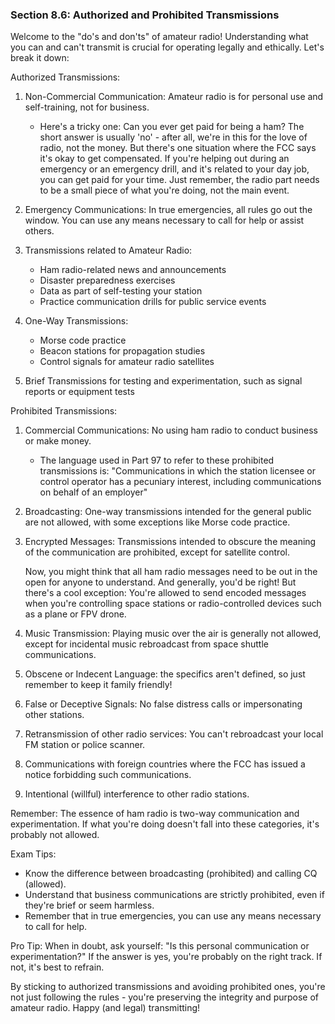 
### Section 8.6: Authorized and Prohibited Transmissions

Welcome to the "do's and don'ts" of amateur radio! Understanding what you can and can't transmit is crucial for operating legally and ethically. Let's break it down:

Authorized Transmissions:

1. Non-Commercial Communication: Amateur radio is for personal use and self-training, not for business.

   * Here's a tricky one: Can you ever get paid for being a ham? The short answer is usually 'no' - after all, we're in this for the love of radio, not the money. But there's one situation where the FCC says it's okay to get compensated. If you're helping out during an emergency or an emergency drill, and it's related to your day job, you can get paid for your time. Just remember, the radio part needs to be a small piece of what you're doing, not the main event.

2. Emergency Communications: In true emergencies, all rules go out the window. You can use any means necessary to call for help or assist others.

3. Transmissions related to Amateur Radio:
   - Ham radio-related news and announcements
   - Disaster preparedness exercises
   - Data as part of self-testing your station
   - Practice communication drills for public service events

4. One-Way Transmissions: 
   - Morse code practice
   - Beacon stations for propagation studies
   - Control signals for amateur radio satellites

5. Brief Transmissions for testing and experimentation, such as signal reports or equipment tests

Prohibited Transmissions:

1. Commercial Communications: No using ham radio to conduct business or make money.
   * The language used in Part 97 to refer to these prohibited transmissions is: "Communications in which the station licensee or control operator has a pecuniary interest, including communications on behalf of an employer"

2. Broadcasting: One-way transmissions intended for the general public are not allowed, with some exceptions like Morse code practice.

3. Encrypted Messages: Transmissions intended to obscure the meaning of the communication are prohibited, except for satellite control.

   Now, you might think that all ham radio messages need to be out in the open for anyone to understand. And generally, you'd be right! But there's a cool exception: You're allowed to send encoded messages when you're controlling space stations or radio-controlled devices such as a plane or FPV drone.

4. Music Transmission: Playing music over the air is generally not allowed, except for incidental music rebroadcast from space shuttle communications.

5. Obscene or Indecent Language: the specifics aren't defined, so just remember to keep it family friendly!

6. False or Deceptive Signals: No false distress calls or impersonating other stations.

7. Retransmission of other radio services: You can't rebroadcast your local FM station or police scanner.

8. Communications with foreign countries where the FCC has issued a notice forbidding such communications.

9. Intentional (willful) interference to other radio stations.

Remember: The essence of ham radio is two-way communication and experimentation. If what you're doing doesn't fall into these categories, it's probably not allowed.

Exam Tips:
- Know the difference between broadcasting (prohibited) and calling CQ (allowed).
- Understand that business communications are strictly prohibited, even if they're brief or seem harmless.
- Remember that in true emergencies, you can use any means necessary to call for help.

Pro Tip: When in doubt, ask yourself: "Is this personal communication or experimentation?" If the answer is yes, you're probably on the right track. If not, it's best to refrain.

By sticking to authorized transmissions and avoiding prohibited ones, you're not just following the rules - you're preserving the integrity and purpose of amateur radio. Happy (and legal) transmitting!
